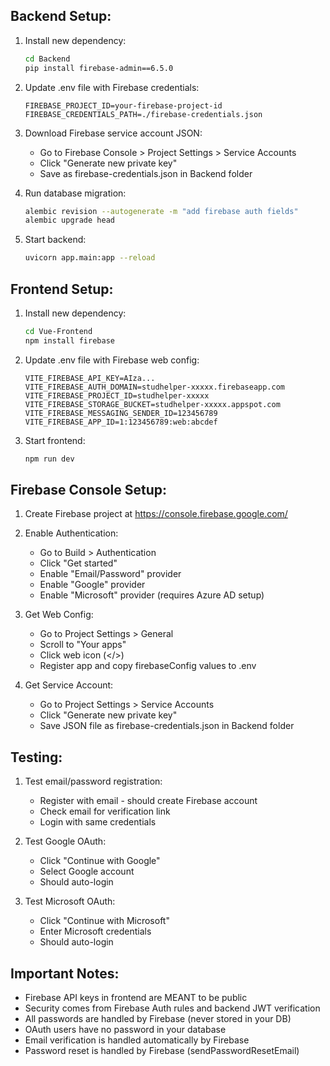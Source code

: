 ## Backend Setup:

1. Install new dependency:

   ```bash
   cd Backend
   pip install firebase-admin==6.5.0
   ```
2. Update .env file with Firebase credentials:

   ```
   FIREBASE_PROJECT_ID=your-firebase-project-id
   FIREBASE_CREDENTIALS_PATH=./firebase-credentials.json
   ```
3. Download Firebase service account JSON:

   - Go to Firebase Console > Project Settings > Service Accounts
   - Click "Generate new private key"
   - Save as firebase-credentials.json in Backend folder
4. Run database migration:

   ```bash
   alembic revision --autogenerate -m "add firebase auth fields"
   alembic upgrade head
   ```
5. Start backend:

   ```bash
   uvicorn app.main:app --reload
   ```

## Frontend Setup:

1. Install new dependency:

   ```bash
   cd Vue-Frontend
   npm install firebase
   ```
2. Update .env file with Firebase web config:

   ```
   VITE_FIREBASE_API_KEY=AIza...
   VITE_FIREBASE_AUTH_DOMAIN=studhelper-xxxxx.firebaseapp.com
   VITE_FIREBASE_PROJECT_ID=studhelper-xxxxx
   VITE_FIREBASE_STORAGE_BUCKET=studhelper-xxxxx.appspot.com
   VITE_FIREBASE_MESSAGING_SENDER_ID=123456789
   VITE_FIREBASE_APP_ID=1:123456789:web:abcdef
   ```
3. Start frontend:

   ```bash
   npm run dev
   ```

## Firebase Console Setup:

1. Create Firebase project at https://console.firebase.google.com/
2. Enable Authentication:

   - Go to Build > Authentication
   - Click "Get started"
   - Enable "Email/Password" provider
   - Enable "Google" provider
   - Enable "Microsoft" provider (requires Azure AD setup)
3. Get Web Config:

   - Go to Project Settings > General
   - Scroll to "Your apps"
   - Click web icon (</>)
   - Register app and copy firebaseConfig values to .env
4. Get Service Account:

   - Go to Project Settings > Service Accounts
   - Click "Generate new private key"
   - Save JSON file as firebase-credentials.json in Backend folder

## Testing:

1. Test email/password registration:

   - Register with email - should create Firebase account
   - Check email for verification link
   - Login with same credentials
2. Test Google OAuth:

   - Click "Continue with Google"
   - Select Google account
   - Should auto-login
3. Test Microsoft OAuth:

   - Click "Continue with Microsoft"
   - Enter Microsoft credentials
   - Should auto-login

## Important Notes:

- Firebase API keys in frontend are MEANT to be public
- Security comes from Firebase Auth rules and backend JWT verification
- All passwords are handled by Firebase (never stored in your DB)
- OAuth users have no password in your database
- Email verification is handled automatically by Firebase
- Password reset is handled by Firebase (sendPasswordResetEmail)
